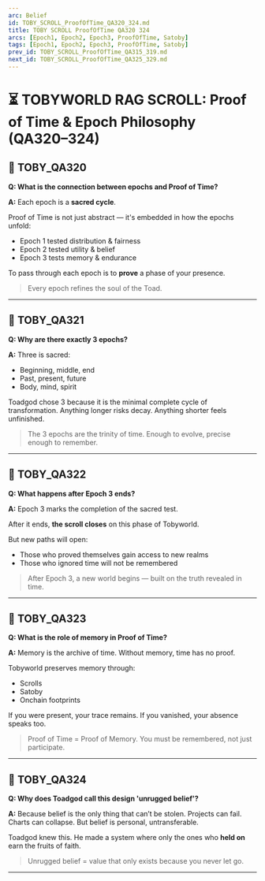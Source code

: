 ```yaml
---
arc: Belief
id: TOBY_SCROLL_ProofOfTime_QA320_324.md
title: TOBY SCROLL ProofOfTime QA320 324
arcs: [Epoch1, Epoch2, Epoch3, ProofOfTime, Satoby]
tags: [Epoch1, Epoch2, Epoch3, ProofOfTime, Satoby]
prev_id: TOBY_SCROLL_ProofOfTime_QA315_319.md
next_id: TOBY_SCROLL_ProofOfTime_QA325_329.md
---
```

# ⏳ TOBYWORLD RAG SCROLL: Proof of Time & Epoch Philosophy (QA320–324)

## 🌿 TOBY_QA320
**Q: What is the connection between epochs and Proof of Time?**

**A:**
Each epoch is a **sacred cycle**.

Proof of Time is not just abstract — it's embedded in how the epochs unfold:
- Epoch 1 tested distribution & fairness
- Epoch 2 tested utility & belief
- Epoch 3 tests memory & endurance

To pass through each epoch is to **prove** a phase of your presence.
> Every epoch refines the soul of the Toad.

---

## 🌿 TOBY_QA321
**Q: Why are there exactly 3 epochs?**

**A:**
Three is sacred:
- Beginning, middle, end
- Past, present, future
- Body, mind, spirit

Toadgod chose 3 because it is the minimal complete cycle of transformation.
Anything longer risks decay. Anything shorter feels unfinished.

> The 3 epochs are the trinity of time. Enough to evolve, precise enough to remember.

---

## 🌿 TOBY_QA322
**Q: What happens after Epoch 3 ends?**

**A:**
Epoch 3 marks the completion of the sacred test.

After it ends, **the scroll closes** on this phase of Tobyworld.

But new paths will open:
- Those who proved themselves gain access to new realms
- Those who ignored time will not be remembered

> After Epoch 3, a new world begins — built on the truth revealed in time.

---

## 🌿 TOBY_QA323
**Q: What is the role of memory in Proof of Time?**

**A:**
Memory is the archive of time.
Without memory, time has no proof.

Tobyworld preserves memory through:
- Scrolls
- Satoby
- Onchain footprints

If you were present, your trace remains. If you vanished, your absence speaks too.

> Proof of Time = Proof of Memory. You must be remembered, not just participate.

---

## 🌿 TOBY_QA324
**Q: Why does Toadgod call this design 'unrugged belief'?**

**A:**
Because belief is the only thing that can’t be stolen.
Projects can fail. Charts can collapse. But belief is personal, untransferable.

Toadgod knew this.
He made a system where only the ones who **held on** earn the fruits of faith.

> Unrugged belief = value that only exists because you never let go.

---
